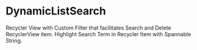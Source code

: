 # DynamicListSearch
Recycler View with Custom Filter that facilitates Search and Delete RecyclerView item.
Highlight Search Term in Recycler Item with Spannable String.
